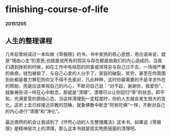 finishing-course-of-life
==========
#### 20151205
## 人生的整理课程

几年前曾经读过一本叫做《零极限》的书。书中宣扬的核心思想，用古语来说，就是“境由心生”的意思;也就是说所有的现实与存在都是由我们的内心造成的。当我们遇到挫折的时候，如在工作中有结怨的同事或领导总与自己过不去，一场很严重的疾病，钱包被偷了，与自己心爱的人分手了，家庭的破裂，贫穷，甚至在你周围到处都是暴力罪犯而你又不得不去面对，凡此种种，这时你最需要的不是寻求外在的帮助，而是应该审视自己的内心，不断对自己说：“对不起，谢谢你，我爱你”，就象祷告词一样在心中默念，那就是“清理”，清理可以让你回归“零”的状态，即平和，充满爱意的原始心态，当这样清理到一定程度时，你的人生就会发生很大的变化。这听上去已经接近宗教的范畴，就象佛教中默念“阿弥陀佛”一样，不断对自己的内心进行“清理”和“净化”。

最近偶然的机会让我读到了《怦然心动的人生整理魔法》这本书，如果说《零极限》是精神层次上的清理，那么这本书就是现实物质层面的清理吧。

